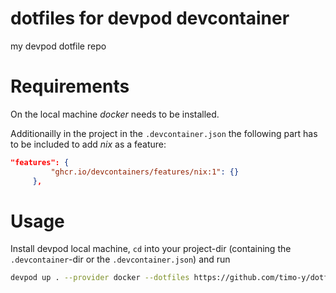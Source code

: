 # dotfiles for devpod devcontainer
my devpod dotfile repo

# Requirements
On the local machine _docker_ needs to be installed.

Additionailly in the project in the `.devcontainer.json` the following part has to be included to add _nix_ as a feature:
```json
"features": {
         "ghcr.io/devcontainers/features/nix:1": {}
     },
```

# Usage
Install devpod local machine, `cd` into your project-dir (containing the `.devcontainer`-dir or the `.devcontainer.json`) and run
```bash
devpod up . --provider docker --dotfiles https://github.com/timo-y/dotfiles.git
```
